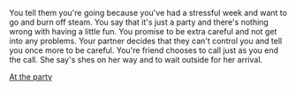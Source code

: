 You tell them you're going because you've had a stressful week and want to go and burn off steam. You say that it's just a party and there's nothing wrong with having  a little fun. You promise to be extra careful and not get into any problems. Your partner decides that they can't control you and tell you once more to be careful. You're friend chooses to call just as you end the call. She say's shes on her way and to wait outside for her arrival.

[At the party](atParty.md)


